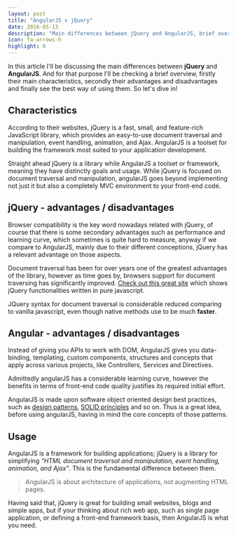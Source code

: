 ```yaml
---
layout: post
title: "AngularJS x jQuery"
date: 2016-05-13
description: "Main differences between jQuery and AngularJS, brief overview of their characteristics, advantages / disadvantages and usage."
icon: fa-arrows-h
highlight: 0
---
```


In this article I'll be discussing the main differences between **jQuery** and **AngularJS**. And for that purpose I'll be checking a brief overview, firstly their main characteristics, secondly their advantages and disadvantages and finally see the best way of using them. So let's dive in!

## Characteristics
According to their websites, jQuery is a fast, small, and feature-rich JavaScript library, which provides an easy-to-use document traversal and manipulation, event handling, animation, and Ajax. AngularJS is a toolset for building the framework most suited to your application development.

Straight ahead jQuery is a library while AngularJS a toolset or framework, meaning they have distinctly goals and usage. While jQuery is focused on document traversal and manipulation, angularJS goes beyond implementing not just it but also a completely MVC environment to your front-end code.

## jQuery - advantages / disadvantages
Browser compatibility is the key word nowadays related with jQuery, of course that there is some secondary advantages such as performance and learning curve, which sometimes is quite hard to measure, anyway if we compare to AngularJS, mainly due to their different conceptions, jQuery has a relevant advantage on those aspects.

Document traversal has been for over years one of the greatest advantages of the library, however as time goes by, browsers support for document traversing has significantly improved. [Check out this great site](http://youmightnotneedjquery.com/) which shows jQuery functionalities written in pure javascript.

JQuery syntax for document traversal is considerable reduced comparing to vanilla javascript, even though native methods use to be much **faster**.

## Angular - advantages / disadvantages
Instead of giving you APIs to work with DOM, AngularJS gives you data-binding, templating, custom components, structures and concepts that apply across various projects, like Controllers, Services and Directives.

Admittedly angularJS has a considerable learning curve, however the benefits in terms of front-end code quality justifies its required initial effort.

AngularJS is made upon software object oriented design best practices, such as [design patterns](http://www.blackwasp.co.uk/gofpatterns.aspx), [SOLID principles](https://scotch.io/bar-talk/s-o-l-i-d-the-first-five-principles-of-object-oriented-design) and so on. Thus is a great idea, before using angularJS, having in mind the core concepts of those patterns.

## Usage
AngularJS is a framework for building applications; jQuery is a library for simplifying *"HTML document traversal and manipulation, event handling, animation, and Ajax"*. This is the fundamental difference between them.

>AngularJS is about architecture of applications, not augmenting HTML pages.

Having said that, jQuery is great for building small websites, blogs and simple apps, but if your thinking about rich web app, such as single page application, or defining a front-end framework basis, then AngularJS is what you need.
